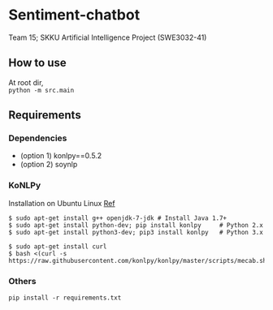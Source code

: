 # Sentiment-chatbot
Team 15; SKKU Artificial Intelligence Project (SWE3032-41)  

## How to use
At root dir,  
`python -m src.main`

## Requirements
### Dependencies
- (option 1) konlpy==0.5.2
- (option 2) soynlp


### KoNLPy  
Installation on Ubuntu Linux [Ref](https://konlpy-ko.readthedocs.io/ko/v0.4.3/install/)  
```
$ sudo apt-get install g++ openjdk-7-jdk # Install Java 1.7+
$ sudo apt-get install python-dev; pip install konlpy     # Python 2.x
$ sudo apt-get install python3-dev; pip3 install konlpy   # Python 3.x

$ sudo apt-get install curl
$ bash <(curl -s https://raw.githubusercontent.com/konlpy/konlpy/master/scripts/mecab.sh)
```

### Others
```
pip install -r requirements.txt
```
